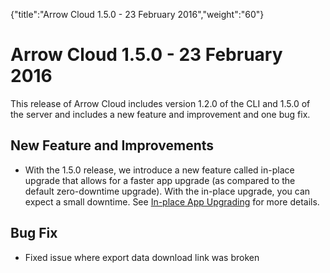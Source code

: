 {"title":"Arrow Cloud 1.5.0 - 23 February 2016","weight":"60"} 

# Arrow Cloud 1.5.0 - 23 February 2016

This release of Arrow Cloud includes version 1.2.0 of the CLI and 1.5.0 of the server and includes a new feature and improvement and one bug fix.

## New Feature and Improvements

*   With the 1.5.0 release, we introduce a new feature called in-place upgrade that allows for a faster app upgrade (as compared to the default zero-downtime upgrade). With the in-place upgrade, you can expect a small downtime. See [In-place App Upgrading](/docs/appc/Axway_API_Builder/AMPLIFY_Runtime_Services/AMPLIFY_Runtime_Services_How-tos/In-place_App_Upgrading/) for more details.
    

## Bug Fix

*   Fixed issue where export data download link was broken